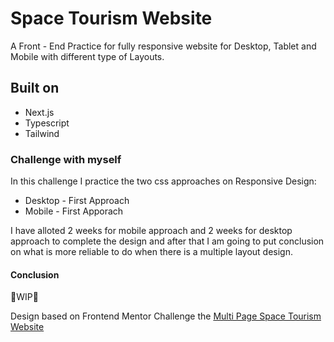 # Space Tourism Website

A Front - End Practice for fully responsive website for Desktop, Tablet and Mobile with different type of Layouts.

## Built on

- Next.js
- Typescript
- Tailwind

### Challenge with myself

In this challenge I practice the two css approaches on Responsive Design:

- Desktop - First Approach
- Mobile - First Apporach

I have alloted 2 weeks for mobile approach and 2 weeks for desktop approach to complete the design and after that I am going to put conclusion on what is more reliable to do when there is a multiple layout design.

#### Conclusion

🚧WIP🚧

Design based on Frontend Mentor Challenge the [Multi Page Space Tourism Website](https://www.frontendmentor.io/challenges/space-tourism-multipage-website-gRWj1URZ3/hub/space-tourism-multipage-website-X1UUYHPP1)
